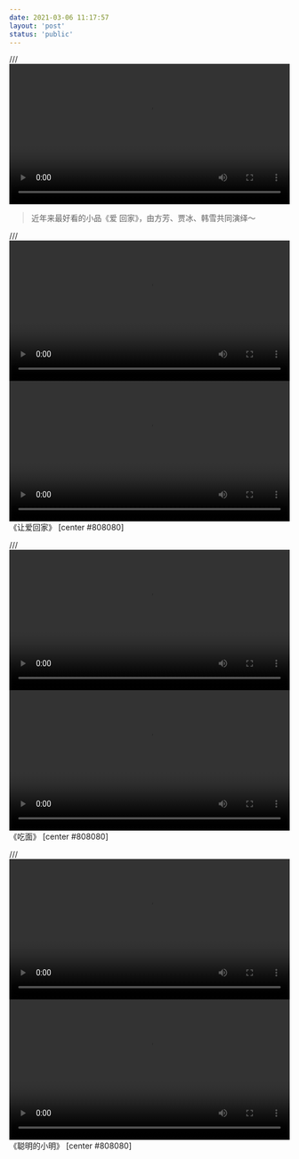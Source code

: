 ```yaml
---
date: 2021-03-06 11:17:57
layout: 'post'
status: 'public'
---
```

/// <video width="100%" controls="controls" border=0 autoplay=“autoplay”><source src=""></video>
> 近年来最好看的小品《爱 回家》，由方芳、贾冰、韩雪共同演绎～

/// <video width="100%" controls="controls" border=0><source src="https://inz.oss-cn-beijing.aliyuncs.com/Videos/%E7%9B%B8%E5%A3%B0%E5%B0%8F%E5%93%81/%E3%80%8A%E7%88%B1%20%E5%9B%9E%E5%AE%B6%E3%80%8B.mp4"></video>
<video width="100%" controls="controls" border=0><source src="hhttps://pan.balmy.life/%E8%A7%86%E9%A2%91/%E5%B0%8F%E5%93%81/%E3%80%8A%E7%88%B1%20%E5%9B%9E%E5%AE%B6%E3%80%8B.mp4"></video>
《让爱回家》 [center #808080]

/// <video width="100%" controls="controls" border=0><source src="https://inz.oss-cn-beijing.aliyuncs.com/Videos/%E7%9B%B8%E5%A3%B0%E5%B0%8F%E5%93%81/%E3%80%8A%E5%90%83%E9%9D%A2%E3%80%8B.mp4"></video>
<video width="100%" controls="controls" border=0><source src="https://pan.balmy.life/%E8%A7%86%E9%A2%91/%E5%B0%8F%E5%93%81/%E3%80%8A%E5%90%83%E9%9D%A2%E3%80%8B.mp4"></video>
《吃面》 [center #808080]

/// <video width="100%" controls="controls" border=0><source src="https://inz.oss-cn-beijing.aliyuncs.com/Videos/%E7%9B%B8%E5%A3%B0%E5%B0%8F%E5%93%81/%E3%80%8A%E8%81%AA%E6%98%8E%E7%9A%84%E5%B0%8F%E6%98%8E%E3%80%8B.mp4"></video>
<video width="100%" controls="controls" border=0><source src="https://pan.balmy.life/%E8%A7%86%E9%A2%91/%E5%B0%8F%E5%93%81/%E3%80%8A%E8%81%AA%E6%98%8E%E7%9A%84%E5%B0%8F%E6%98%8E%E3%80%8B.mp4"></video>
《聪明的小明》 [center #808080]



